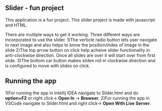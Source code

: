 ## Slider - fun project

   This application is a fun project. This slider project is made with javascript and HTML.

   There are multiple ways to get it working. Three different ways are incorporated to use the slider.
   1)The verticle radio button lets user navigate to next image and also helps to know the position/index of image in the slide
   2)The top arrow button on click help acheive slider functionality in anti-clockwise direction. Once all slides are over it will start over from first slide.
   3)The bottom car button makes slides roll in clockwise direction and is configured to move with slides on click.
   
## Running the app

 1)For running the app in Intellij IDEA navigate to Slider.html and do **option+F2** or right click-> **Open In** -> **Browser**.
 2)For running the app in VSCode navigate to Slider.html and right click-> **Open With Live Server**.
